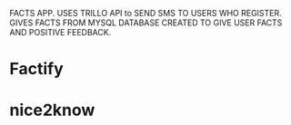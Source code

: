 FACTS APP. USES TRILLO API to SEND SMS TO USERS WHO REGISTER. GIVES FACTS FROM MYSQL DATABASE CREATED TO GIVE USER FACTS AND POSITIVE FEEDBACK. 
# Factify
# nice2know
